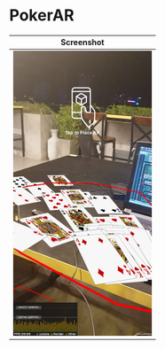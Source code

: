 # PokerAR

| Screenshot |
|---|
| <img src="https://raw.githubusercontent.com/nukadelic/PokerAR/master/info/preview.jpg?token=ABSHC2PXWLJAJ5KJOUZOIUC6NZWO2" width="250"> |
